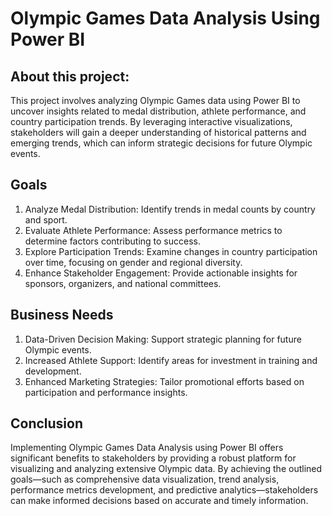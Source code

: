 # Olympic Games Data Analysis Using Power BI

## About this project:

This project involves analyzing Olympic Games data using Power BI to uncover insights related to medal distribution, athlete performance, and country participation trends. By leveraging interactive visualizations, stakeholders will gain a deeper understanding of historical patterns and emerging trends, which can inform strategic decisions for future Olympic events.

## Goals
  1. Analyze Medal Distribution: Identify trends in medal counts by country and sport.
  2. Evaluate Athlete Performance: Assess performance metrics to determine factors contributing to success.
  3. Explore Participation Trends: Examine changes in country participation over time, focusing on gender and regional diversity.
  4. Enhance Stakeholder Engagement: Provide actionable insights for sponsors, organizers, and national committees.

## Business Needs

  1. Data-Driven Decision Making: Support strategic planning for future Olympic events.
  2. Increased Athlete Support: Identify areas for investment in training and development.
  3. Enhanced Marketing Strategies: Tailor promotional efforts based on participation and performance insights.

## Conclusion
Implementing Olympic Games Data Analysis using Power BI offers significant benefits to stakeholders by providing a robust platform for visualizing and analyzing extensive Olympic data. By achieving the outlined goals—such as comprehensive data visualization, trend analysis, performance metrics development, and predictive analytics—stakeholders can make informed decisions based on accurate and timely information.
